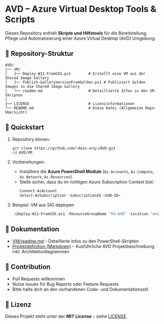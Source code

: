 # AVD – Azure Virtual Desktop Tools & Scripts

Dieses Repository enthält **Skripte und Hilfstools** für die Bereitstellung, Pflege und Automatisierung einer Azure Virtual Desktop (AVD) Umgebung.

## 📂 Repository-Struktur

```
AVD/
│── VM/
│   ├── Deploy-W11-FromSIG.ps1        # Erstellt eine VM aus der Shared Image Gallery
│   ├── Publish-GalleryVersionFromGolden.ps1 # Publiziert Golden Images in die Shared Image Gallery
│   └── readme.md                     # Detaillierte Infos zu den VM-Skripten
│
├── LICENSE                           # Lizenzinformationen
└── README.md                         # Diese Datei (Allgemeine Repo-Übersicht)
```

## 🚀 Quickstart

1. Repository klonen:
   ```bash
   git clone https://github.com/<dein-org>/AVD.git
   cd AVD/VM
   ```

2. Vorbereitungen:
   - Installiere die **Azure PowerShell Module** (`Az.Accounts`, `Az.Compute`, `Az.Network`, `Az.Resources`)
   - Stelle sicher, dass du im richtigen Azure Subscription Context bist:
     ```powershell
     Connect-AzAccount
     Select-AzSubscription -SubscriptionId <SUB-ID>
     ```

3. Beispiel: VM aus SIG deployen
   ```powershell
   .\Deploy-W11-FromSIG.ps1 -ResourceGroupName "RG-AVD" -Location "westeurope" -ImageDefinition "Win11-AVD" -ImageVersion "latest"
   ```

## 📖 Dokumentation

- [VM/readme.md](./VM/readme.md) – Detaillierte Infos zu den PowerShell-Skripten
- [Projektdefinition (Markdown)](./readme.md) – Ausführliche AVD Projektbeschreibung inkl. Architekturdiagrammen

## 🤝 Contribution

- Pull Requests willkommen
- Nutze Issues für Bug Reports oder Feature Requests
- Bitte halte dich an den vorhandenen Code- und Dokumentationsstil

## 📜 Lizenz

Dieses Projekt steht unter der **MIT License** – siehe [LICENSE](./LICENSE).
